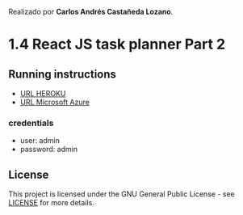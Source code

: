 Realizado por **Carlos Andrés Castañeda Lozano**.
# 1.4 React JS task planner Part 2
## Running instructions
  + [URL HEROKU](https://taskplanner2-ieti.herokuapp.com/)
  + [URL Microsoft Azure](https://taskplannerfull.z21.web.core.windows.net/)
### credentials
  * user: admin
  * password: admin
## License
This project is licensed under the GNU General Public License - see [LICENSE](LICENSE) for more details.
